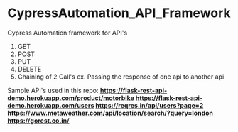 # CypressAutomation_API_Framework
Cypress Automation framework for API's

1. GET
2. POST
3. PUT
4. DELETE
5. Chaining of 2 Call's 
   ex. Passing the response of one api to another api
   
Sample API's used in this repo: 
**https://flask-rest-api-demo.herokuapp.com/product/motorbike
https://flask-rest-api-demo.herokuapp.com/users
https://reqres.in/api/users?page=2
https://www.metaweather.com/api/location/search/?query=london
https://gorest.co.in/**
 
